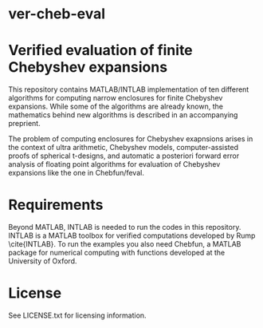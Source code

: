 # ver-cheb-eval
Verified evaluation of finite Chebyshev expansions
=============================
This repository contains MATLAB/INTLAB implementation of ten different algorithms for computing narrow enclosures for finite Chebyshev expansions. While some of the algorithms are already known, the mathematics behind new algorithms is described in an accompanying preprient. 

The problem of computing enclosures for Chebyshev exapnsions arises in the context of ultra arithmetic, Chebyshev models, computer-assisted proofs of spherical t-designs, and automatic a posteriori forward error analysis of floating point algorithms for evaluation of Chebyshev expansions like the one in Chebfun/feval. 

Requirements
=============================

Beyond MATLAB, INTLAB is needed to run the codes in this repository. INTLAB is a MATLAB toolbox for verified computations developed by Rump \cite{INTLAB}. To run the examples you also need Chebfun, a MATLAB package for numerical computing with functions developed at the University of Oxford.

License
=============================
See LICENSE.txt for licensing information.

